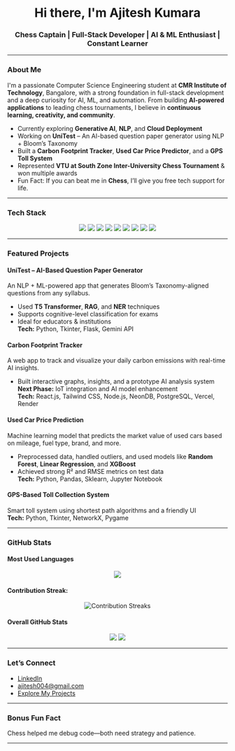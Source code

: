 <h1 align="center">Hi there, I'm Ajitesh Kumara </h1>
<h3 align="center">Chess Captain  | Full-Stack Developer  | AI & ML Enthusiast  | Constant Learner </h3>

---

### About Me
I'm a passionate Computer Science Engineering student at **CMR Institute of Technology**, Bangalore, with a strong foundation in full-stack development and a deep curiosity for AI, ML, and automation. From building **AI-powered applications** to leading chess tournaments, I believe in **continuous learning, creativity, and community**.

-  Currently exploring **Generative AI**, **NLP**, and **Cloud Deployment**
-  Working on **UniTest** – An AI-based question paper generator using NLP + Bloom’s Taxonomy
-  Built a **Carbon Footprint Tracker**, **Used Car Price Predictor**, and a **GPS Toll System**
-  Represented **VTU at South Zone Inter-University Chess Tournament** & won multiple awards
-  Fun Fact: If you can beat me in **Chess**, I’ll give you free tech support for life.
---

### Tech Stack 
<p align="center">
  <img src="https://img.shields.io/badge/Python-3670A0?style=for-the-badge&logo=python&logoColor=white" />
  <img src="https://img.shields.io/badge/Java-ED8B00?style=for-the-badge&logo=java&logoColor=white" />
  <img src="https://img.shields.io/badge/HTML5-E34F26?style=for-the-badge&logo=html5&logoColor=white" />
  <img src="https://img.shields.io/badge/CSS3-1572B6?style=for-the-badge&logo=css3&logoColor=white" />
  <img src="https://img.shields.io/badge/JavaScript-F7DF1E?style=for-the-badge&logo=javascript&logoColor=black" />
  <img src="https://img.shields.io/badge/Flutter-02569B?style=for-the-badge&logo=flutter&logoColor=white" />
  <img src="https://img.shields.io/badge/Firebase-FFCA28?style=for-the-badge&logo=firebase&logoColor=black" />
  <img src="https://img.shields.io/badge/MySQL-00758F?style=for-the-badge&logo=mysql&logoColor=white" />
  <img src="https://img.shields.io/badge/Ubuntu-E95420?style=for-the-badge&logo=ubuntu&logoColor=white" />
</p>

---

### Featured Projects 

####  UniTest – AI-Based Question Paper Generator  
An NLP + ML-powered app that generates Bloom’s Taxonomy-aligned questions from any syllabus.  
- Used **T5 Transformer**, **RAG**, and **NER** techniques  
- Supports cognitive-level classification for exams  
- Ideal for educators & institutions  
**Tech:** Python, Tkinter, Flask, Gemini API

####  Carbon Footprint Tracker  
A web app to track and visualize your daily carbon emissions with real-time AI insights.  
- Built interactive graphs, insights, and a prototype AI analysis system  
**Next Phase:** IoT integration and AI model enhancement  
**Tech:** React.js, Tailwind CSS, Node.js, NeonDB, PostgreSQL, Vercel, Render

####  Used Car Price Prediction  
Machine learning model that predicts the market value of used cars based on mileage, fuel type, brand, and more.  
- Preprocessed data, handled outliers, and used models like **Random Forest**, **Linear Regression**, and **XGBoost**  
- Achieved strong R² and RMSE metrics on test data  
**Tech:** Python, Pandas, Sklearn, Jupyter Notebook

####  GPS-Based Toll Collection System  
Smart toll system using shortest path algorithms and a friendly UI  
**Tech:** Python, Tkinter, NetworkX, Pygame

---

### GitHub Stats 

####  Most Used Languages
<p align="center">
  <img src="https://github-readme-stats.vercel.app/api/top-langs/?username=Ajitesh-004&layout=compact&theme=tokyonight" />
</p>

####  Contribution Streak:
<p align="center">
  <img src="https://streak-stats.demolab.com/?user=Ajitesh-004&theme=tokyonight&hide_border=true" alt="Contribution Streaks">
</p>

####  Overall GitHub Stats
<p align="center">
  <img src="https://github-readme-stats.vercel.app/api?username=Ajitesh-004&show_icons=true&theme=tokyonight" />
  <img src="https://github-profile-summary-cards.vercel.app/api/cards/profile-details?username=Ajitesh-004&theme=tokyonight" />
</p>

---

### Let’s Connect  
-  [LinkedIn](https://www.linkedin.com/in/ajitesh-kumara/)  
-  [ajitesh004@gmail.com](mailto:ajitesh004@gmail.com)  
-  [Explore My Projects](https://github.com/Ajitesh-004)

---

### Bonus Fun Fact 
Chess helped me debug code—both need strategy and patience. 

---
